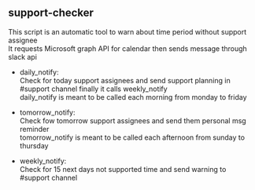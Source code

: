 ## support-checker

This script is an automatic tool to warn about time period without support assignee  
It requests Microsoft graph API for calendar then sends message through slack api  

- daily_notify:  
Check for today support assignees and send support planning in #support channel finally it calls weekly_notify  
daily_notify is meant to be called each morning from monday to friday  

- tomorrow_notify:  
Check fow tomorrow support assignees and send them personal msg reminder  
tomorrow_notify is meant to be called each afternoon from sunday to thursday  

- weekly_notify:  
Check for 15 next days not supported time and send warning to #support channel  
